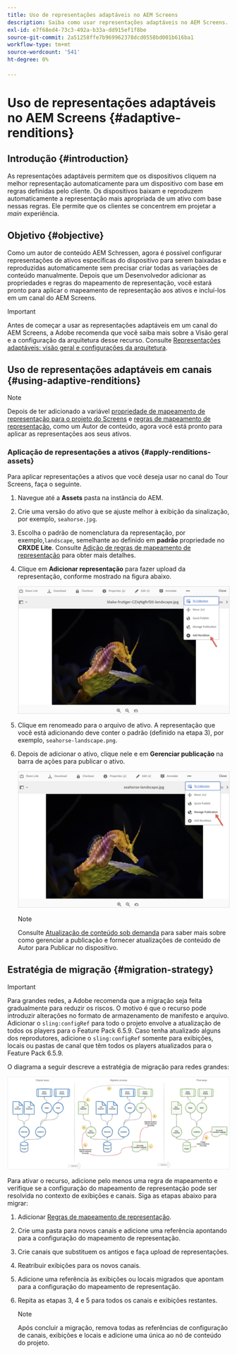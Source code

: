 ```yaml
---
title: Uso de representações adaptáveis no AEM Screens
description: Saiba como usar representações adaptáveis no AEM Screens.
exl-id: e7f68ed4-73c3-492a-b33a-dd915ef1f8be
source-git-commit: 2a51258ffe7b969962378dcd0558bd001b616ba1
workflow-type: tm+mt
source-wordcount: '541'
ht-degree: 0%

---
```


# Uso de representações adaptáveis no AEM Screens {#adaptive-renditions}

## Introdução {#introduction}

As representações adaptáveis permitem que os dispositivos cliquem na melhor representação automaticamente para um dispositivo com base em regras definidas pelo cliente. Os dispositivos baixam e reproduzem automaticamente a representação mais apropriada de um ativo com base nessas regras. Ele permite que os clientes se concentrem em projetar a *main* experiência.

## Objetivo {#objective}

Como um autor de conteúdo AEM Schressen, agora é possível configurar representações de ativos específicas do dispositivo para serem baixadas e reproduzidas automaticamente sem precisar criar todas as variações de conteúdo manualmente.
Depois que um Desenvolvedor adicionar as propriedades e regras do mapeamento de representação, você estará pronto para aplicar o mapeamento de representação aos ativos e incluí-los em um canal do AEM Screens.

>[!IMPORTANT]
>Antes de começar a usar as representações adaptáveis em um canal do AEM Screens, a Adobe recomenda que você saiba mais sobre a Visão geral e a configuração da arquitetura desse recurso. Consulte [Representações adaptáveis: visão geral e configurações da arquitetura](/help/user-guide/adaptive-renditions.md).

## Uso de representações adaptáveis em canais {#using-adaptive-renditions}

>[!NOTE]
>Depois de ter adicionado a variável [propriedade de mapeamento de representação para o projeto do Screens](/help/user-guide/adaptive-renditions.md#rendition-mapping-new) e [regras de mapeamento de representação](/help/user-guide/adaptive-renditions.md#add-rendition-mapping-rules), como um Autor de conteúdo, agora você está pronto para aplicar as representações aos seus ativos.

### Aplicação de representações a ativos {#apply-renditions-assets}

Para aplicar representações a ativos que você deseja usar no canal do Tour Screens, faça o seguinte.

1. Navegue até a **Assets** pasta na instância do AEM.
1. Crie uma versão do ativo que se ajuste melhor à exibição da sinalização, por exemplo, `seahorse.jpg`.
1. Escolha o padrão de nomenclatura da representação, por exemplo,`landscape`, semelhante ao definido em **padrão** propriedade no **CRXDE Lite**. Consulte [Adição de regras de mapeamento de representação](/help/user-guide/adaptive-renditions.md#add-rendition-mapping-rules) para obter mais detalhes.
1. Clique em **Adicionar representação** para fazer upload da representação, conforme mostrado na figura abaixo.

   ![imagem](/help/user-guide/assets/adaptive-renditions/manage-pub-asset2.png)

1. Clique em renomeado para o arquivo de ativo. A representação que você está adicionando deve conter o padrão (definido na etapa 3), por exemplo, `seahorse-landscape.png`.
1. Depois de adicionar o ativo, clique nele e em **Gerenciar publicação** na barra de ações para publicar o ativo.

   ![imagem](/help/user-guide/assets/adaptive-renditions/manage-pub-asset1.png)

   >[!NOTE]
   >Consulte [Atualização de conteúdo sob demanda](https://experienceleague.adobe.com/en/docs/experience-manager-screens/user-guide/authoring/content-updates/on-demand-content) para saber mais sobre como gerenciar a publicação e fornecer atualizações de conteúdo de Autor para Publicar no dispositivo.

## Estratégia de migração {#migration-strategy}

>[!IMPORTANT]
>Para grandes redes, a Adobe recomenda que a migração seja feita gradualmente para reduzir os riscos. O motivo é que o recurso pode introduzir alterações no formato de armazenamento de manifesto e arquivo. Adicionar o `sling:configRef` para todo o projeto envolve a atualização de todos os players para o Feature Pack 6.5.9. Caso tenha atualizado alguns dos reprodutores, adicione o `sling:configRef` somente para exibições, locais ou pastas de canal que têm todos os players atualizados para o Feature Pack 6.5.9.

O diagrama a seguir descreve a estratégia de migração para redes grandes:

![imagem](/help/user-guide/assets/adaptive-renditions/migration-strategy1.png)

Para ativar o recurso, adicione pelo menos uma regra de mapeamento e verifique se a configuração do mapeamento de representação pode ser resolvida no contexto de exibições e canais. Siga as etapas abaixo para migrar:

1. Adicionar [Regras de mapeamento de representação](/help/user-guide/adaptive-renditions.md).
1. Crie uma pasta para novos canais e adicione uma referência apontando para a configuração do mapeamento de representação.
1. Crie canais que substituem os antigos e faça upload de representações.
1. Reatribuir exibições para os novos canais.
1. Adicione uma referência às exibições ou locais migrados que apontam para a configuração do mapeamento de representação.
1. Repita as etapas 3, 4 e 5 para todos os canais e exibições restantes.

   >[!NOTE]
   >Após concluir a migração, remova todas as referências de configuração de canais, exibições e locais e adicione uma única ao nó de conteúdo do projeto.
